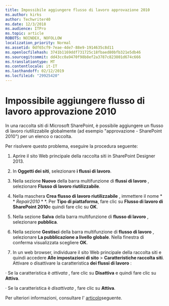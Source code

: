 ```yaml
---
title: Impossibile aggiungere flusso di lavoro approvazione 2010
ms.author: kirks
author: Techwriter40
ms.date: 12/3/2018
ms.audience: ITPro
ms.topic: article
ROBOTS: NOINDEX, NOFOLLOW
localization_priority: Normal
ms.assetid: 0df65cf9-7eae-4de7-88e9-1914635c8d11
ms.openlocfilehash: 3741b1169ddf731725c18fbaed80bfb321e5db46
ms.sourcegitcommit: dd43cc0a9470f98b8ef2a3787c823801d674c666
ms.translationtype: MT
ms.contentlocale: it-IT
ms.lasthandoff: 02/12/2019
ms.locfileid: "29925420"
---
```

# <a name="unable-to-add-2010-approval-workflow"></a>Impossibile aggiungere flusso di lavoro approvazione 2010

In una raccolta siti di Microsoft SharePoint, è possibile aggiungere un flusso di lavoro riutilizzabile globalmente (ad esempio "approvazione - SharePoint 2010") per un elenco o raccolta.
  
Per risolvere questo problema, eseguire la procedura seguente: 
  
1. Aprire il sito Web principale della raccolta siti in SharePoint Designer 2013.
  
2. In **Oggetti dei siti**, selezionare **i flussi di lavoro**. 
  
3. Nella sezione **Nuovo** della barra multifunzione di **flussi di lavoro** , selezionare **Flusso di lavoro riutilizzabile**. 
  
4. Nella maschera **Crea flusso di lavoro riutilizzabile** , immettere il nome * * *Repair2010* * *. Per **Tipo di piattaforma**, fare clic su **Flusso di lavoro di SharePoint 2010**e quindi fare clic su **OK**. 
  
1. Nella sezione **Salva** della barra multifunzione di **flusso di lavoro** , selezionare **pubblica**. 
  
2. Nella sezione **Gestisci** della barra multifunzione di **flusso di lavoro** , selezionare **La pubblicazione a livello globale**. Nella finestra di conferma visualizzata scegliere **OK**. 
  
3. In un web browser, individuare il sito Web principale della raccolta siti e quindi accedere **Alle impostazioni di sito** \> **Caratteristiche raccolta siti**. Attivare o disattivare la caratteristica **dei flussi di lavoro** : 
  
· Se la caratteristica è *attivata* , fare clic su **Disattiva** e quindi fare clic su **Attiva**. 
  
· Se la caratteristica è *disattivata* , fare clic su **Attiva**. 
  
Per ulteriori informazioni, consultare l' [articolo](https://go.microsoft.com/fwlink/?linkid=2047770&amp;clcid=0x409)seguente.
  

